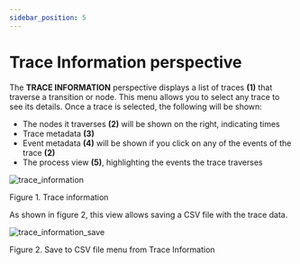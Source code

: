 ```yaml
---
sidebar_position: 5
---
```


# Trace Information perspective

The **TRACE INFORMATION** perspective displays a list of traces **(1)** that traverse a transition or node. This menu allows you to select any trace to see its details. Once a trace is selected, the following will be shown:

*	The nodes it traverses **(2)** will be shown on the right, indicating times
*   Trace metadata **(3)**
*   Event metadata **(4)** will be shown if you click on any of the events of the trace **(2)**
*   The process view **(5)**, highlighting the events the trace traverses

![trace_information](/img/primera-pantalla-process-trace-information-numeros.png "trace_information")

Figure 1. Trace information

As shown in figure 2, this view allows saving a CSV file with the trace data.

![trace_information_save](/img/primera-pantalla-process-trace-information-save.png "trace_information_save")

Figure 2. Save to CSV file menu from Trace Information

